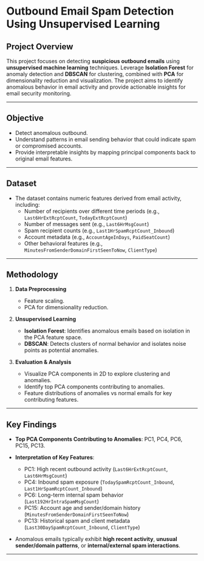 # Outbound Email Spam Detection Using Unsupervised Learning

## Project Overview
This project focuses on detecting **suspicious outbound emails** using **unsupervised machine learning** techniques. Leverage **Isolation Forest** for anomaly detection and **DBSCAN** for clustering, combined with **PCA** for dimensionality reduction and visualization. The project aims to identify anomalous behavior in email activity and provide actionable insights for email security monitoring.

---

## Objective
- Detect anomalous outbound.
- Understand patterns in email sending behavior that could indicate spam or compromised accounts.
- Provide interpretable insights by mapping principal components back to original email features.

---

## Dataset
- The dataset contains numeric features derived from email activity, including:
  - Number of recipients over different time periods (e.g., `Last6HrExtRcptCount`, `TodayExtRcptCount`)
  - Number of messages sent (e.g., `Last6HrMsgCount`)
  - Spam recipient counts (e.g., `Last1HrSpamRcptCount_Inbound`)
  - Account metadata (e.g., `AccountAgeInDays`, `PaidSeatCount`)
  - Other behavioral features (e.g., `MinutesFromSenderDomainFirstSeenToNow`, `ClientType`)

---

## Methodology
1. **Data Preprocessing**
   - Feature scaling.
   - PCA for dimensionality reduction.

2. **Unsupervised Learning**
   - **Isolation Forest**: Identifies anomalous emails based on isolation in the PCA feature space.
   - **DBSCAN**: Detects clusters of normal behavior and isolates noise points as potential anomalies.

3. **Evaluation & Analysis**
   - Visualize PCA components in 2D to explore clustering and anomalies.
   - Identify top PCA components contributing to anomalies.
   - Feature distributions of anomalies vs normal emails for key contributing features.

---

## Key Findings
- **Top PCA Components Contributing to Anomalies**: PC1, PC4, PC6, PC15, PC13.
- **Interpretation of Key Features**:
  - PC1: High recent outbound activity (`Last6HrExtRcptCount`, `Last6HrMsgCount`)
  - PC4: Inbound spam exposure (`TodaySpamRcptCount_Inbound`, `Last1HrSpamRcptCount_Inbound`)
  - PC6: Long-term internal spam behavior (`Last192HrIntraSpamMsgCount`)
  - PC15: Account age and sender/domain history (`MinutesFromSenderDomainFirstSeenToNow`)
  - PC13: Historical spam and client metadata (`Last30DaySpamRcptCount_Inbound`, `ClientType`)

- Anomalous emails typically exhibit **high recent activity**, **unusual sender/domain patterns**, or **internal/external spam interactions**.

---
